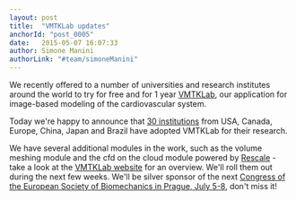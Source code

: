 ```yaml
---
layout: post
title:  "VMTKLab updates"
anchorId: "post_0005"
date:   2015-05-07 16:07:33
author: Simone Manini
authorLink: "#team/simoneManini"
---
```


We recently offered to a number of universities and research institutes around the world to try for free and for 1 year [VMTKLab](http://vmtklab.orobix.com), our application for image-based modeling of the cardiovascular system.

Today we're happy to announce that [30 institutions](http://vmtklab.orobix.com/#users) from USA, Canada, Europe, China, Japan and Brazil have adopted VMTKLab for their research.

We have several additional modules in the work, such as the volume meshing module and the cfd on the cloud module powered by [Rescale](http://www.rescale.com) - take a look at the [VMTKLab website](http://vmtklab.orobix.com/#news) for an overview. We'll roll them out during the next few weeks.
We'll be silver sponsor of the next [Congress of the European Society of Biomechanics in Prague, July 5-8](http://www.esbiomech2015.org/), don't miss it!
